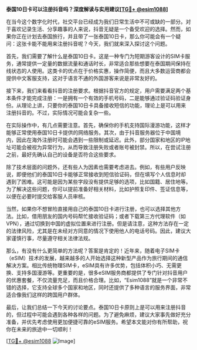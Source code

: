 **泰国10日卡可以注册抖音吗？深度解读与实用建议[[TG💪+ @esim1088](https://t.me/s/esim1088)]**

在当今这个数字化时代，社交平台已经成为我们日常生活中不可或缺的一部分。对于喜欢记录生活、分享趣事的人来说，抖音无疑是一个备受欢迎的选择。然而，如果你正在计划去泰国旅行，并且带了一张泰国10日卡，那么你可能会有一个疑问：这张卡能不能用来注册抖音呢？今天，我们就来深入探讨这个问题。

首先，我们需要了解什么是泰国10日卡。这是一种专门为短期游客设计的SIM卡服务，通常提供一定量的数据流量和通话时长，非常适合那些想要在泰国期间保持在线状态的人使用。这类卡的优点在于价格实惠，操作简便，而且大多数运营商都会提供中文客服支持，这对于语言不通的外国游客来说是非常友好的。

接下来，我们来看看抖音的注册要求。根据抖音官方的规定，用户需要满足两个基本条件才能完成注册：一是拥有一个有效的手机号码，二是能够通过验证码验证身份。从理论上讲，只要你的泰国10日卡具备接收短信的功能，理论上是可以用来注册抖音的。不过，实际情况可能会复杂一些。

在实际操作中，有几点需要注意。首先，确保你的手机支持国际漫游功能，这样才能够正常使用泰国10日卡提供的网络服务。其次，由于抖音服务器位于中国境内，因此在海外注册时可能会遇到一些限制或延迟。此外，部分国家和地区的IP地址可能会被视为异常行为，从而导致注册失败或者账号被封禁。所以，在尝试注册之前，最好先确认自己的设备是否符合这些要求。

除了技术层面的问题外，还有些人为因素也需要考虑进去。例如，有些用户反映说，即便他们的泰国10日卡能够正常接收到短信验证码，但在填写个人信息时却遇到了困难。这可能是因为某些字段没有提供足够的选项，比如国籍、居住地等。为了解决这些问题，你可以提前准备好相关材料，比如护照复印件、签证信息等，以便在必要时提交给客服人员审核。

当然，如果你不想冒险直接用自己的泰国10日卡进行注册，也可以选择其他方法。比如，借用朋友的国内号码帮忙接收验证码；或者下载第三方代理软件（如VPN），通过切换到中国的虚拟位置来进行注册。但是请注意，这种方法存在一定的法律风险，尤其是在未经对方同意的情况下使用他人的电话号码。因此，建议大家谨慎行事，尽量遵守相关法律法规。

那么，有没有什么更简单的方法呢？答案是肯定的！近年来，随着电子SIM卡（eSIM）技术的发展，越来越多的人开始选择这种新型产品作为旅行期间的通信解决方案。相比传统物理SIM卡，eSIM具有许多优势，包括体积小巧、无需更换、支持多国漫游等。更重要的是，很多eSIM服务商都提供了专门针对抖音用户的优惠套餐，不仅流量充足，而且价格合理。比如，“Esim1088”就是一个非常不错的选择，它支持全球多个国家和地区，同时还提供了多种语言的服务界面，非常适合像我们这样的跨国用户群体。

最后，让我们总结一下今天的讨论要点。泰国10日卡原则上是可以用来注册抖音的，但过程中可能会遇到各种各样的问题。为了避免麻烦，建议大家事先做好充分准备，并优先考虑使用更加便捷可靠的eSIM服务。希望本文能对你有所帮助，祝你在未来的旅途中一切顺利！

[[TG💪+ @esim1088](https://t.me/s/esim1088) ![Image](https://i.postimg.cc/4NQfJmqS/Snipaste-2025-05-13-00-14-12.png)]